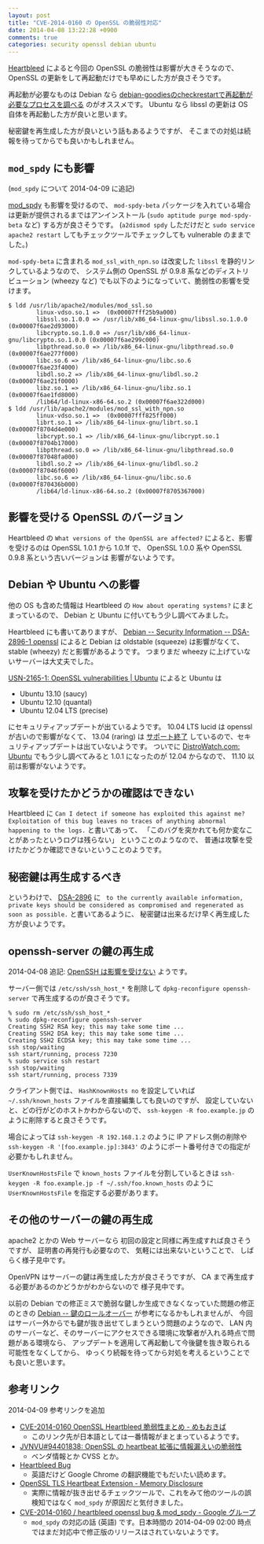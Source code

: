 ```yaml
---
layout: post
title: "CVE-2014-0160 の OpenSSL の脆弱性対応"
date: 2014-04-08 13:22:28 +0900
comments: true
categories: security openssl debian ubuntu
---
```

[Heartbleed](http://heartbleed.com/)
によると今回の OpenSSL の脆弱性は影響が大きそうなので、
OpenSSL の更新をして再起動だけでも早めにした方が良さそうです。

再起動が必要なものは Debian なら
[debian-goodiesのcheckrestartで再起動が必要なプロセスを調べる](http://blog.n-z.jp/blog/2013-12-06-checkrestart.html)
のがオススメです。
Ubuntu なら libssl の更新は OS 自体を再起動した方が良いと思います。

秘密鍵を再生成した方が良いという話もあるようですが、
そこまでの対処は続報を待ってからでも良いかもしれません。

<!--more-->

## `mod_spdy` にも影響

(`mod_spdy` について 2014-04-09 に追記)

[mod_spdy](https://groups.google.com/forum/#!topic/mod-spdy-discuss/0yAGH8BHfQo)
も影響を受けるので、
`mod-spdy-beta` パッケージを入れている場合は更新が提供されるまではアンインストール (`sudo aptitude purge mod-spdy-beta` など) する方が良さそうです。
(`a2dismod spdy` しただけだと `sudo service apache2 restart` してもチェックツールでチェックしても vulnerable のままでした。)

`mod-spdy-beta` に含まれる `mod_ssl_with_npn.so` は改変した `libssl` を静的リンクしているようなので、
システム側の OpenSSL が 0.9.8 系などのディストリビューション (wheezy など) でも以下のようになっていて、脆弱性の影響を受けます。

```
$ ldd /usr/lib/apache2/modules/mod_ssl.so
        linux-vdso.so.1 =>  (0x00007fff25b9a000)
        libssl.so.1.0.0 => /usr/lib/x86_64-linux-gnu/libssl.so.1.0.0 (0x00007f6ae2d93000)
        libcrypto.so.1.0.0 => /usr/lib/x86_64-linux-gnu/libcrypto.so.1.0.0 (0x00007f6ae299c000)
        libpthread.so.0 => /lib/x86_64-linux-gnu/libpthread.so.0 (0x00007f6ae277f000)
        libc.so.6 => /lib/x86_64-linux-gnu/libc.so.6 (0x00007f6ae23f4000)
        libdl.so.2 => /lib/x86_64-linux-gnu/libdl.so.2 (0x00007f6ae21f0000)
        libz.so.1 => /lib/x86_64-linux-gnu/libz.so.1 (0x00007f6ae1fd8000)
        /lib64/ld-linux-x86-64.so.2 (0x00007f6ae322d000)
$ ldd /usr/lib/apache2/modules/mod_ssl_with_npn.so
        linux-vdso.so.1 =>  (0x00007fff825ff000)
        librt.so.1 => /lib/x86_64-linux-gnu/librt.so.1 (0x00007f8704d4e000)
        libcrypt.so.1 => /lib/x86_64-linux-gnu/libcrypt.so.1 (0x00007f8704b17000)
        libpthread.so.0 => /lib/x86_64-linux-gnu/libpthread.so.0 (0x00007f87048fa000)
        libdl.so.2 => /lib/x86_64-linux-gnu/libdl.so.2 (0x00007f87046f6000)
        libc.so.6 => /lib/x86_64-linux-gnu/libc.so.6 (0x00007f870436b000)
        /lib64/ld-linux-x86-64.so.2 (0x00007f8705367000)
```

## 影響を受ける OpenSSL のバージョン

Heartbleed の `What versions of the OpenSSL are affected?`
によると、影響を受けるのは OpenSSL 1.0.1 から 1.0.1f で、
OpenSSL 1.0.0 系や OpenSSL 0.9.8 系という古いバージョンは
影響がないようです。

## Debian や Ubuntu への影響

他の OS も含めた情報は
Heartbleed の `How about operating systems?`
にまとまっているので、
Debian と Ubuntu に付いてもう少し調べてみました。

Heartbleed にも書いてありますが、
[Debian -- Security Information -- DSA-2896-1 openssl](https://www.debian.org/security/2014/dsa-2896)
によると Debian は oldstable (squeeze) は影響がなくて、
stable (wheezy) だと影響があるようです。
つまりまだ wheezy に上げていないサーバーは大丈夫でした。

[USN-2165-1: OpenSSL vulnerabilities | Ubuntu](http://www.ubuntu.com/usn/usn-2165-1/)
によると Ubuntu は

- Ubuntu 13.10 (saucy)
- Ubuntu 12.10 (quantal)
- Ubuntu 12.04 LTS (precise)

にセキュリティアップデートが出ているようです。
10.04 LTS lucid は openssl が古いので影響がなくて、
13.04 (raring) は
[サポート終了](http://www.ubuntu.com/info/release-end-of-life)
しているので、セキュリティアップデートは出ていないようです。
ついでに
[DistroWatch.com: Ubuntu](http://distrowatch.com/table.php?distribution=ubuntu)
でもう少し調べてみると 1.0.1 になったのが 12.04 からなので、
11.10 以前は影響がないようです。

## 攻撃を受けたかどうかの確認はできない

Heartbleed に
`Can I detect if someone has exploited this against me?`
`Exploitation of this bug leaves no traces of anything abnormal happening to the logs.`
と書いてあって、
「このバグを突かれても何か変なことがあったというログは残らない」
ということのようなので、
普通は攻撃を受けたかどうか確認できないということのようです。

## 秘密鍵は再生成するべき

というわけで、
[DSA-2896](https://www.debian.org/security/2014/dsa-2896)
に
` to the currently available information, private keys should be considered as compromised and regenerated as soon as possible.`
と書いてあるように、
秘密鍵は出来るだけ早く再生成した方が良いようです。

## openssh-server の鍵の再生成

2014-04-08 追記:
[OpenSSH は影響を受けない](http://undeadly.org/cgi?action=article&sid=20140408063423)
ようです。

サーバー側では `/etc/ssh/ssh_host_*` を削除して `dpkg-reconfigure openssh-server` で再生成するのが良さそうです。

```
% sudo rm /etc/ssh/ssh_host_*
% sudo dpkg-reconfigure openssh-server
Creating SSH2 RSA key; this may take some time ...
Creating SSH2 DSA key; this may take some time ...
Creating SSH2 ECDSA key; this may take some time ...
ssh stop/waiting
ssh start/running, process 7230
% sudo service ssh restart
ssh stop/waiting
ssh start/running, process 7339
```

クライアント側では、
`HashKnownHosts no`
を設定していれば
`~/.ssh/known_hosts`
ファイルを直接編集しても良いのですが、
設定していないと、どの行がどのホストかわからないので、
`ssh-keygen -R foo.example.jp`
のように削除すると良さそうです。

場合によっては
`ssh-keygen -R 192.168.1.2`
のように IP アドレス側の削除や
`ssh-keygen -R '[foo.example.jp]:3843'`
のようにポート番号付きでの指定が必要かもしれません。

`UserKnownHostsFile` で `known_hosts` ファイルを分割しているときは
`ssh-keygen -R foo.example.jp -f ~/.ssh/foo.known_hosts` のように
`UserKnownHostsFile` を指定する必要があります。

## その他のサーバーの鍵の再生成

apache2 とかの Web サーバーなら
初回の設定と同様に再生成すれば良さそうですが、
証明書の再発行も必要なので、
気軽には出来ないということで、
しばらく様子見中です。

OpenVPN はサーバーの鍵は再生成した方が良さそうですが、
CA まで再生成する必要があるのかどうかがわからないので
様子見中です。

以前の Debian での修正ミスで脆弱な鍵しか生成できなくなっていた問題の修正のときの
[Debian -- 鍵のロールオーバー](https://www.debian.org/security/key-rollover/)
が参考になるかもしれませんが、
今回はサーバー外からでも鍵が抜き出せてしまうという問題のようなので、
LAN 内のサーバーなど、そのサーバーにアクセスできる環境に攻撃者が入れる時点で問題がある環境なら、
アップデートを適用して再起動して今後鍵を抜き取られる可能性をなくしてから、
ゆっくり続報を待ってから対処を考えるということでも良いと思います。

## 参考リンク

2014-04-09 参考リンクを追加

- [CVE-2014-0160 OpenSSL Heartbleed 脆弱性まとめ - めもおきば](http://d.hatena.ne.jp/nekoruri/20140408/heartbleed)
  - このリンク先が日本語としては一番情報がまとまっているようです。
- [JVNVU#94401838: OpenSSL の heartbeat 拡張に情報漏えいの脆弱性](http://jvn.jp/vu/JVNVU94401838/)
  - ベンダ情報とか CVSS とか。
- [Heartbleed Bug](http://heartbleed.com/)
  - 英語だけど Google Chrome の翻訳機能でもだいたい読めます。
- [OpenSSL TLS Heartbeat Extension - Memory Disclosure](http://www.exploit-db.com/exploits/32745/)
  - 実際に情報が抜き出せるチェックツールで、これをみて他のツールの誤検知ではなく `mod_spdy` が原因だと気付きました。
- [CVE-2014-0160 / heartbleed openssl bug & mod_spdy - Google グループ](https://groups.google.com/forum/#!topic/mod-spdy-discuss/0yAGH8BHfQo)
  - `mod_spdy` の対応の話 (英語) です。日本時間の 2014-04-09 02:00 時点ではまだ対応中で修正版のリリースはされていないようです。
